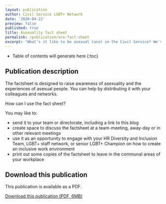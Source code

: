 ```yaml
---
layout: publication
author: Civil Service LGBT+ Network
date: '2020-04-22'
preview: false
published: true
title: Asexuality fact sheet
permalink: /publication/ace-fact-sheet
excerpt: "What’s it like to be asexual (ace) in the Civil Service? We've produced a new fact sheet on asexuality to support ace inclusion in the Civil Service."
---
```


<!-- Include the following to generate a Table of Contents -->
* Table of contents will generate here
{:toc}
<!-- Don't touch the Table of Contents above -->
<!-- Include this line to process the Markdown and format the content properly -->
<div id="page-content" markdown="1">
<!-- Don't remove the line of code above -->


## Publication description

The factsheet is designed to raise awareness of asexuality and the experiences of asexual people. You can help by distributing it with your colleagues and networks.

How can I use the fact sheet?

You may like to:

- send it to your team or directorate, including a link to this blog
- create space to discuss the factsheet at a team-meeting, away-day or in other relevant meetings
- use it as an opportunity to engage with your HR Diversity and Inclusion Team, LGBT+ staff network, or senior LGBT+ Champion on how to create an inclusive work environment
- print out some copies of the factsheet to leave in the communal areas of your workplace


## Download this publication

This publication is available as a PDF. 

[Download this publication (PDF, 6MB)](/assets/documents/20200421-Asexuality-Fact-Sheet.pdf)

<!-- Include this line to process the Markdown and format the content properly -->
</div>
<!-- Don't remove the line of code above -->


